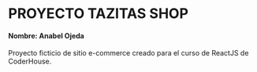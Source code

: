 # PROYECTO TAZITAS SHOP

#### Nombre: Anabel Ojeda

Proyecto ficticio de sitio e-commerce creado para el curso de ReactJS de CoderHouse. 
